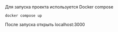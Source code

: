 Для запуска проекта используется Docker compose

```
docker compose up
```

После запуска открыть localhost:3000